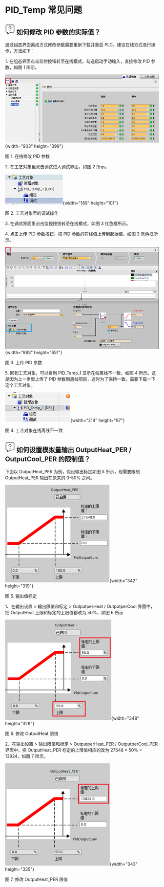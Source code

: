 # PID_Temp 常见问题

## ![](../images/FAQ.png) 如何修改 PID 参数的实际值？

通过组态界面离线方式修改参数需要重新下载并重启
PLC。建议在线方式进行操作，方法如下：

1\. 在组态界面点击监控按钮转至在线模式，勾选启动手动输入，直接修改 PID
参数，如图 1 所示。

![](images/5-01.png){width="903" height="399"}

图 1. 在线修改 PID 参数

2\. 在工艺对象里双击调试进入调试界面，如图 2 所示。

![](images/3-06.png){width="189" height="101"}

图 2. 工艺对象里的调试操作

3\. 在调试界面里点击监视按钮转至在线模式，如图 3 红色框所示。

4\. 点击上传 PID 参数按钮，把 PID 参数的在线值上传到起始值，如图 3
蓝色框所示。

![](images/5-02.png){width="983" height="651"}

图 3. 上传 PID 参数

5\. 回到工艺对象，可以看到 PID_Temp_1 显示在线离线不一致，如图 4
所示。这是因为上一步里上传了 PID
参数到离线项目，这时为了保持一致，需要下载一下这个工艺对象。

![](images/3-11.png){width="214" height="97"}

图 4. 工艺对象在线离线不一致

## ![](../images/FAQ.png) 如何设置模拟量输出 OutputHeat_PER / OutputCool_PER 的限制值？

下面以 OutputHeat_PER 为例，假设输出标定如图 5 所示，现需要限制
OutputHeat_PER 输出在原来的 0-50% 之间。

![](images/5-03.PNG){width="342" height="319"}

图 5. 输出值标定

1、在输出设置 \> 输出限值和标定 \> OutputperHeat / OutputperCool
界面中，把 OutputHeat 上限和标定的上限值都改为 50%，如图 6 所示

![](images/5-04.PNG){width="348" height="328"}

图 6. 修改 OutputHeat 限值

2、在输出设置 \> 输出限值和标定 \> OutputperHeat_PER / OutputperCool_PER
界面中，把 OutputHeat_PER 标定的上限值相应的改为 27648 × 50% =
13824，如图 7 所示。

![](images/5-05.PNG){width="343" height="335"}

图 7. 修改 OutputHeat_PER 限值
